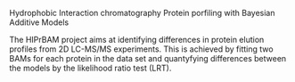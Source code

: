 Hydrophobic Interaction chromatography Protein porfiling with Bayesian Additive Models 

The HIPrBAM project aims at identifying differences in protein elution profiles from 2D LC-MS/MS experiments.
This is achieved by fitting two BAMs for each protein in the data set and quantyfying differences between the models by the likelihood ratio test (LRT).
